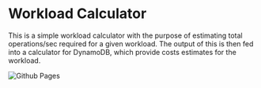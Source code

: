 # Workload Calculator

This is a simple workload calculator with the purpose of estimating total operations/sec required for a given workload.
The output of this is then fed into a calculator for DynamoDB, which provide costs estimates for the workload.

![Github Pages](https://img.shields.io/badge/github%20pages-121013?style=for-the-badge&logo=github&logoColor=white)